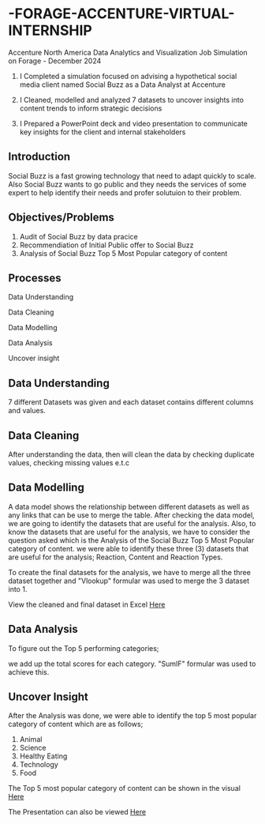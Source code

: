 # -FORAGE-ACCENTURE-VIRTUAL-INTERNSHIP
Accenture North America Data Analytics and Visualization Job Simulation on Forage - December 2024


1. I Completed a simulation focused on advising a hypothetical social media client named Social Buzz as a Data Analyst at Accenture

2. I Cleaned, modelled and analyzed 7 datasets to uncover insights into content trends to inform strategic decisions

3. I Prepared a PowerPoint deck and video presentation to communicate key insights for the client and internal stakeholders

## Introduction
Social Buzz is a fast growing technology that need to adapt quickly to scale. Also Social Buzz wants to go public and 
they needs the services of some expert to help identify their needs and profer solutuion to their problem.

## Objectives/Problems
1. Audit of Social Buzz by data pracice
2. Recommendiation of Initial Public offer to Social Buzz
3. Analysis of Social Buzz Top 5 Most Popular category of content

## Processes
Data Understanding

Data Cleaning

Data Modelling

Data Analysis

Uncover insight

## Data Understanding
7 different Datasets was given and each dataset contains different columns and values.

## Data Cleaning
After understanding the data, then will clean the data by checking duplicate values, checking missing values e.t.c

## Data Modelling
A data model shows the relationship between different datasets as well as any links that can be use to merge the table.
After checking the data model, we are going to identify the datasets that are useful for the analysis. Also, to know the datasets that are useful for the analysis,
we have to consider the question asked which is the Analysis of the Social Buzz Top 5 Most Popular category of content. we were able to identify these three (3) datasets that are useful
for the analysis; Reaction, Content and Reaction Types.

To create the final datasets for the analysis, we have to merge all the three dataset together and "Vlookup" formular was used to merge the 3 dataset into 1. 

View the cleaned and final dataset in Excel [Here](https://github.com/phuad23/-Accenture-North-America---Data-Analytics-and-Visualization-Job-Simulation/blob/main/Reactions.xlsx)

## Data Analysis
To figure out the Top 5 performing categories;

we add up the total scores for each category. "SumIF" formular was used to achieve this.

## Uncover Insight
After the Analysis was done, we were able to identify the top 5 most popular category of content which are as follows;
1. Animal
2. Science
3. Healthy Eating
4. Technology
5. Food

The Top 5 most popular category of content can be shown in the visual [Here](https://github.com/phuad23/-Accenture-North-America---Data-Analytics-and-Visualization-Job-Simulation/blob/main/PieChart%20of%20accenture.PNG)

The Presentation can also be viewed [Here](https://github.com/phuad23/-Accenture-North-America---Data-Analytics-and-Visualization-Job-Simulation/blob/main/Accenture%20Data%20Analystics%20Presentation.pptx)
   
